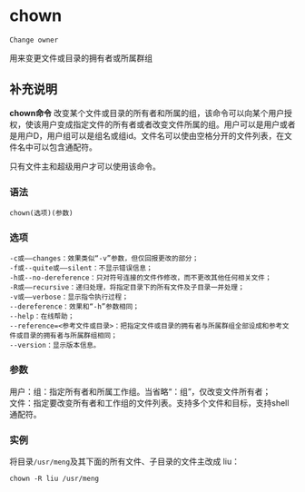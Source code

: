 chown
===
`Change owner`

用来变更文件或目录的拥有者或所属群组

## 补充说明

**chown命令** 改变某个文件或目录的所有者和所属的组，该命令可以向某个用户授权，使该用户变成指定文件的所有者或者改变文件所属的组。用户可以是用户或者是用户D，用户组可以是组名或组id。文件名可以使由空格分开的文件列表，在文件名中可以包含通配符。

只有文件主和超级用户才可以使用该命令。

###  语法

```shell
chown(选项)(参数)
```

###  选项

```shell
-c或——changes：效果类似“-v”参数，但仅回报更改的部分；
-f或--quite或——silent：不显示错误信息；
-h或--no-dereference：只对符号连接的文件作修改，而不更改其他任何相关文件；
-R或——recursive：递归处理，将指定目录下的所有文件及子目录一并处理；
-v或——verbose：显示指令执行过程；
--dereference：效果和“-h”参数相同；
--help：在线帮助；
--reference=<参考文件或目录>：把指定文件或目录的拥有者与所属群组全部设成和参考文件或目录的拥有者与所属群组相同；
--version：显示版本信息。
```

###  参数

用户：组：指定所有者和所属工作组。当省略“：组”，仅改变文件所有者；  
文件：指定要改变所有者和工作组的文件列表。支持多个文件和目标，支持shell通配符。

###  实例

将目录`/usr/meng`及其下面的所有文件、子目录的文件主改成 liu：

```shell
chown -R liu /usr/meng
```


